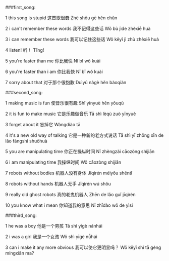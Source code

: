 ###first_song:

1 this song is stupid
这首歌很蠢
Zhè shǒu gē hěn chǔn

2 i can't remember these words
我不记得这些话
Wǒ bù jìde zhèxiē huà

3 i can remember these words
我可以记住这些话
Wǒ kěyǐ jì zhù zhèxiē huà

4 listen!
听！
Tīng!

5 you're faster than me
你比我快
Nǐ bǐ wǒ kuài

6 you're faster than i am
你比我快
Nǐ bǐ wǒ kuài

7 sorry about that
对于那个很抱歉
Duìyú nàgè hěn bàoqiàn

###second_song:

1 making music is fun
使音乐很有趣
Shǐ yīnyuè hěn yǒuqù

2 it is fun to make music
它是乐趣做音乐
Tā shì lèqù zuò yīnyuè

3 forget about it
忘掉它
Wàngdiào tā

4 it's a new old way of talking
它是一种新的老方式说话
Tā shì yī zhǒng xīn de lǎo fāngshì shuōhuà

5 you are manipulating time
你正在操纵时间
Nǐ zhèngzài cāozòng shíjiān

6 i am manipulating time
我操纵时间
Wǒ cāozòng shíjiān

7 robots without bodies
机器人没有身体
Jīqìrén méiyǒu shēntǐ

8 robots without hands
机器人无手
Jīqìrén wú shǒu

9 really old ghost robots
真的老鬼机器人
Zhēn de lǎo guǐ jīqìrén

10 you know what i mean
你知道我的意思
Nǐ zhīdào wǒ de yìsi

###third_song:

1 he was a boy
他是一个男孩
Tā shì yīgè nánhái

2 i was a girl
我是一个女孩
Wǒ shì yīgè nǚhái

3 can i make it any more obvious
我可以使它更明显吗？
Wǒ kěyǐ shǐ tā gèng míngxiǎn ma?
